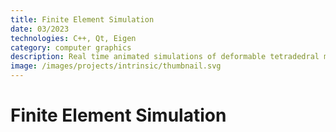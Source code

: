 ```yaml
---
title: Finite Element Simulation
date: 03/2023
technologies: C++, Qt, Eigen
category: computer graphics
description: Real time animated simulations of deformable tetradedral meshes using the finite element method
image: /images/projects/intrinsic/thumbnail.svg
---
```


# Finite Element Simulation